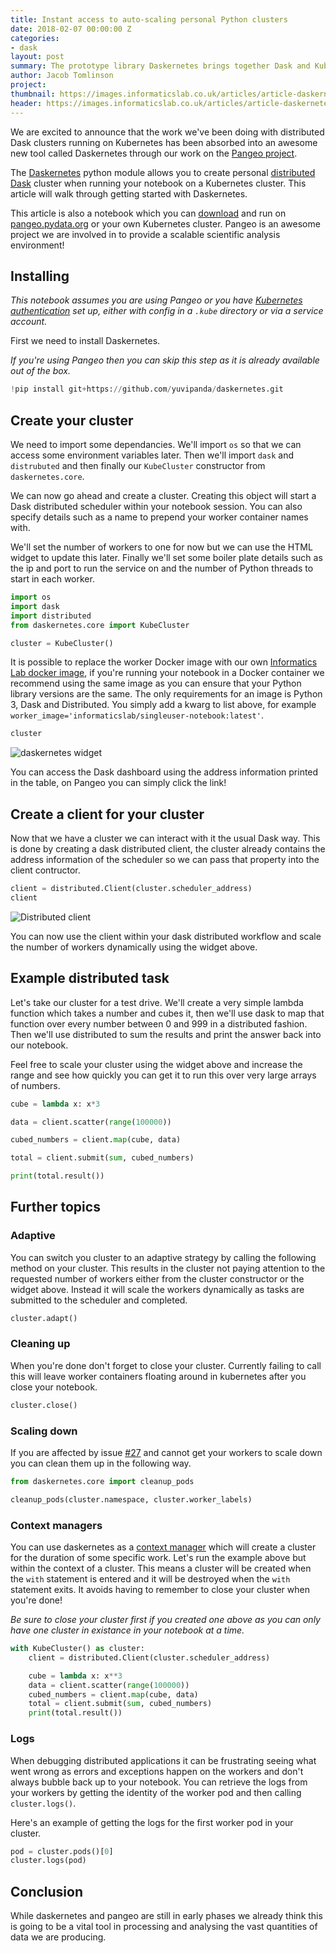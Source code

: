 ```yaml
---
title: Instant access to auto-scaling personal Python clusters
date: 2018-02-07 00:00:00 Z
categories:
- dask
layout: post
summary: The prototype library Daskernetes brings together Dask and Kuberenetes, allowing you to automatically create your own custom Dask cluster
author: Jacob Tomlinson
project:
thumbnail: https://images.informaticslab.co.uk/articles/article-daskernetes/03827d69b285a2ade56749d1ab7f3b67.png
header: https://images.informaticslab.co.uk/articles/article-daskernetes/3898d09e9bbd5ffdb6d717600d48250e.png
---
```


We are excited to announce that the work we've been doing with distributed Dask clusters running on Kubernetes has been absorbed into an awesome new tool called Daskernetes through our work on the [Pangeo project](http://matthewrocklin.com/blog/work/2018/01/22/pangeo-2).

The [Daskernetes](https://github.com/dask/daskernetes) python module allows you to create personal [distributed Dask](https://distributed.readthedocs.io/en/latest/) cluster when running your notebook on a Kubernetes cluster. This article will walk through getting started with Daskernetes.

This article is also a notebook which you can [download](https://gist.github.com/jacobtomlinson/f4365393463fc3247f494673de110263) and run on [pangeo.pydata.org](http://pangeo.pydata.org) or your own Kubernetes cluster. Pangeo is an awesome project we are involved in to provide a scalable scientific analysis environment!

## Installing

_This notebook assumes you are using Pangeo or you have [Kubernetes authentication](https://kubernetes.io/docs/admin/accessing-the-api/) set up, either with config in a `.kube` directory or via a service account._

First we need to install Daskernetes.

_If you're using Pangeo then you can skip this step as it is already available out of the box._


```python
!pip install git+https://github.com/yuvipanda/daskernetes.git
```

## Create your cluster

We need to import some dependancies. We'll import `os` so that we can access some environment variables later. Then we'll import `dask` and `distrubuted` and then finally our `KubeCluster` constructor from `daskernetes.core`.

We can now go ahead and create a cluster. Creating this object will start a Dask distributed scheduler within your notebook session. You can also specify details such as a name to prepend your worker container names with.

We'll set the number of workers to one for now but we can use the HTML widget to update this later. Finally we'll set some boiler plate details such as the ip and port to run the service on and the number of Python threads to start in each worker.


```python
import os
import dask
import distributed
from daskernetes.core import KubeCluster

cluster = KubeCluster()
```

It is possible to replace the worker Docker image with our own [Informatics Lab docker image](https://github.com/met-office-lab/singleuser-notebook), if you're running your notebook in a Docker container we recommend using the same image as you can ensure that your Python library versions are the same. The only requirements for an image is Python 3, Dask and Distributed. You simply add a kwarg to list above, for example `worker_image='informaticslab/singleuser-notebook:latest'`.


```python
cluster
```

![daskernetes widget](https://images.informaticslab.co.uk/articles/article-daskernetes/5de6fae8195efb572219a17f8eae118b.png)

You can access the Dask dashboard using the address information printed in the table, on Pangeo you can simply click the link!


## Create a client for your cluster
Now that we have a cluster we can interact with it the usual Dask way. This is done by creating a dask distributed client, the cluster already contains the address information of the scheduler so we can pass that property into the client contructor.


```python
client = distributed.Client(cluster.scheduler_address)
client
```

![Distributed client](https://images.informaticslab.co.uk/misc/0979af4a0d853a04855c8723e061c17c.png)

You can now use the client within your dask distributed workflow and scale the number of workers dynamically using the widget above.

## Example distributed task
Let's take our cluster for a test drive. We'll create a very simple lambda function which takes a number and cubes it, then we'll use dask to map that function over every number between 0 and 999 in a distributed fashion. Then we'll use distributed to sum the results and print the answer back into our notebook.

Feel free to scale your cluster using the widget above and increase the range and see how quickly you can get it to run this over very large arrays of numbers.


```python
cube = lambda x: x*3

data = client.scatter(range(100000))

cubed_numbers = client.map(cube, data)

total = client.submit(sum, cubed_numbers)

print(total.result())
```

## Further topics

### Adaptive
You can switch you cluster to an adaptive strategy by calling the following method on your cluster. This results in the cluster not paying attention to the requested number of workers either from the cluster constructor or the widget above. Instead it will scale the workers dynamically as tasks are submitted to the scheduler and completed.


```python
cluster.adapt()
```

### Cleaning up
When you're done don't forget to close your cluster. Currently failing to call this will leave worker containers floating around in kubernetes after you close your notebook.


```python
cluster.close()
```

### Scaling down
If you are affected by issue [#27](https://github.com/dask/daskernetes/issues/27) and cannot get your workers to scale down you can clean them up in the following way.


```python
from daskernetes.core import cleanup_pods

cleanup_pods(cluster.namespace, cluster.worker_labels)
```

### Context managers
You can use daskernetes as a [context manager](https://docs.python.org/3/library/contextlib.html) which will create a cluster for the duration of some specific work. Let's run the example above but within the context of a cluster. This means a cluster will be created when the `with` statement is entered and it will be destroyed when the `with` statement exits. It avoids having to remember to close your cluster when you're done!

_Be sure to close your cluster first if you created one above as you can only have one cluster in existance in your notebook at a time._


```python
with KubeCluster() as cluster:
    client = distributed.Client(cluster.scheduler_address)

    cube = lambda x: x**3
    data = client.scatter(range(100000))
    cubed_numbers = client.map(cube, data)
    total = client.submit(sum, cubed_numbers)
    print(total.result())
```

### Logs
When debugging distributed applications it can be frustrating seeing what went wrong as errors and exceptions happen on the workers and don't always bubble back up to your notebook. You can retrieve the logs from your workers by getting the identity of the worker pod and then calling `cluster.logs()`.

Here's an example of getting the logs for the first worker pod in your cluster.


```python
pod = cluster.pods()[0]
cluster.logs(pod)
```

## Conclusion

While daskernetes and pangeo are still in early phases we already think this is going to be a vital tool in processing and analysing the vast quantities of data we are producing.
